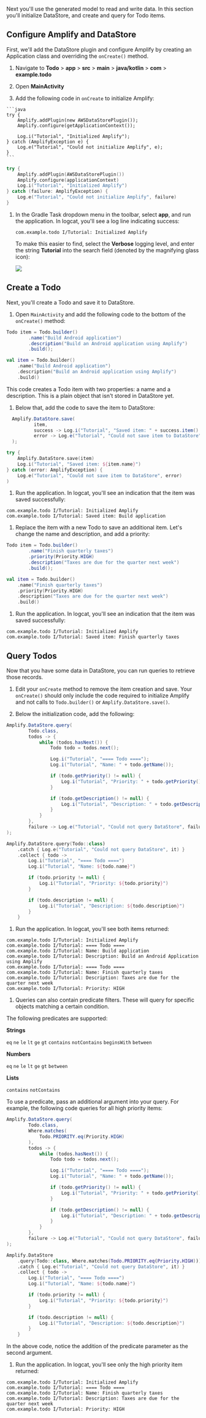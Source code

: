 Next you'll use the generated model to read and write data. In this section you'll initialize DataStore, and create and query for Todo items.

## Configure Amplify and DataStore

First, we'll add the DataStore plugin and configure Amplify by creating an Application class and overriding the `onCreate()` method.

1. Navigate to **Todo** > **app** > **src** > **main** > **java/kotlin** > **com** > **example.todo**

1. Open **MainActivity**

1. Add the following code in `onCreate` to initialize Amplify:

  <amplify-block-switcher>
  <amplify-block name="Java">
  
    ```java
    try {
        Amplify.addPlugin(new AWSDataStorePlugin());
        Amplify.configure(getApplicationContext());

        Log.i("Tutorial", "Initialized Amplify");
    } catch (AmplifyException e) {
        Log.e("Tutorial", "Could not initialize Amplify", e);
    }
    ```

  </amplify-block>

  <amplify-block name="Kotlin">

  ```kotlin
  try {
      Amplify.addPlugin(AWSDataStorePlugin())
      Amplify.configure(applicationContext)
      Log.i("Tutorial", "Initialized Amplify")
  } catch (failure: AmplifyException) {
      Log.e("Tutorial", "Could not initialize Amplify", failure)
  }
  ```

  </amplify-block>
  </amplify-block-switcher>

1. In the Gradle Task dropdown menu in the toolbar, select **app**, and run the application. In logcat, you'll see a log line indicating success:

    ```console
    com.example.todo I/Tutorial: Initialized Amplify
    ```

    To make this easier to find, select the **Verbose** logging level, and enter the string **Tutorial** into the search field (denoted by the magnifying glass icon):

    ![](~/images/lib/getting-started/android/set-up-android-studio-logcat-setup.gif)

## Create a Todo

Next, you'll create a Todo and save it to DataStore.

1. Open `MainActivity` and add the following code to the bottom of the `onCreate()` method:

  <amplify-block-switcher>
  <amplify-block name="Java">

  ```java
  Todo item = Todo.builder()
          .name("Build Android application")
          .description("Build an Android application using Amplify")
          .build();
  ```

  </amplify-block>

  <amplify-block name="Kotlin">

  ```kotlin
  val item = Todo.builder()
      .name("Build Android application")
      .description("Build an Android application using Amplify")
      .build()
  ```

  </amplify-block>
  </amplify-block-switcher>

  This code creates a Todo item with two properties: a name and a description. This is a plain object that isn't stored in DataStore yet.

1. Below that, add the code to save the item to DataStore:

  <amplify-block-switcher>
  <amplify-block name="Java">

  ```java
    Amplify.DataStore.save(
            item,
            success -> Log.i("Tutorial", "Saved item: " + success.item().getName()),
            error -> Log.e("Tutorial", "Could not save item to DataStore", error)
    );
  ```

  </amplify-block>

  <amplify-block name="Kotlin">

  ```kotlin
  try {
      Amplify.DataStore.save(item)
      Log.i("Tutorial", "Saved item: ${item.name}")
  } catch (error: AmplifyException) {
      Log.e("Tutorial", "Could not save item to DataStore", error)
  )
  ```

  </amplify-block>
  </amplify-block-switcher>

1. Run the application. In logcat, you'll see an indication that the item was saved successfully:

  ```console
  com.example.todo I/Tutorial: Initialized Amplify
  com.example.todo I/Tutorial: Saved item: Build application
  ```

1. Replace the item with a new Todo to save an additional item. Let's change the name and description, and add a priority:

  <amplify-block-switcher>
  <amplify-block name="Java">

  ```java
  Todo item = Todo.builder()
          .name("Finish quarterly taxes")
          .priority(Priority.HIGH)
          .description("Taxes are due for the quarter next week")
          .build();
  ```

  </amplify-block>

  <amplify-block name="Kotlin">

  ```kotlin
  val item = Todo.builder()
      .name("Finish quarterly taxes")
      .priority(Priority.HIGH)
      .description("Taxes are due for the quarter next week")
      .build()
  ```

  </amplify-block>
  </amplify-block-switcher>

1. Run the application. In logcat, you'll see an indication that the item was saved successfully:

  ```console
  com.example.todo I/Tutorial: Initialized Amplify
  com.example.todo I/Tutorial: Saved item: Finish quarterly taxes
  ```

## Query Todos

Now that you have some data in DataStore, you can run queries to retrieve those records.

1. Edit your `onCreate` method to remove the item creation and save. Your `onCreate()` should only include the code required to initialize Amplify and not calls to `Todo.builder()` or `Amplify.DataStore.save()`.

1. Below the initialization code, add the following:

  <amplify-block-switcher>
  <amplify-block name="Java">

  ```java
  Amplify.DataStore.query(
          Todo.class,
          todos -> {
              while (todos.hasNext()) {
                  Todo todo = todos.next();

                  Log.i("Tutorial", "==== Todo ====");
                  Log.i("Tutorial", "Name: " + todo.getName());

                  if (todo.getPriority() != null) {
                      Log.i("Tutorial", "Priority: " + todo.getPriority().toString());
                  }

                  if (todo.getDescription() != null) {
                      Log.i("Tutorial", "Description: " + todo.getDescription());
                  }
              }
          },
          failure -> Log.e("Tutorial", "Could not query DataStore", failure)
  );
  ```

  </amplify-block>

  <amplify-block name="Kotlin">

  ```kotlin
  Amplify.DataStore.query(Todo::class)
      .catch { Log.e("Tutorial", "Could not query DataStore", it) }
      .collect { todo ->
          Log.i("Tutorial", "==== Todo ====")
          Log.i("Tutorial", "Name: ${todo.name}")

          if (todo.priority != null) {
              Log.i("Tutorial", "Priority: ${todo.priority}")
          }

          if (todo.description != null) {
              Log.i("Tutorial", "Description: ${todo.description}")
          }
      }
  ```

  </amplify-block>
  </amplify-block-switcher>

1. Run the application. In logcat, you'll see both items returned:

  ```console
  com.example.todo I/Tutorial: Initialized Amplify
  com.example.todo I/Tutorial: ==== Todo ====
  com.example.todo I/Tutorial: Name: Build application
  com.example.todo I/Tutorial: Description: Build an Android Application using Amplify
  com.example.todo I/Tutorial: ==== Todo ====
  com.example.todo I/Tutorial: Name: Finish quarterly taxes
  com.example.todo I/Tutorial: Description: Taxes are due for the quarter next week
  com.example.todo I/Tutorial: Priority: HIGH
  ```

1. Queries can also contain predicate filters. These will query for specific objects matching a certain condition.

  The following predicates are supported:

  **Strings**
  
  `eq` `ne` `le` `lt` `ge` `gt` `contains` `notContains` `beginsWith` `between`

  **Numbers**

  `eq` `ne` `le` `lt` `ge` `gt` `between`

  **Lists**

  `contains` `notContains`

  To use a predicate, pass an additional argument into your query. For example, the following code queries for all high priority items:

  <amplify-block-switcher>
  <amplify-block name="Java">

  ```java
  Amplify.DataStore.query(
          Todo.class,
          Where.matches(
              Todo.PRIORITY.eq(Priority.HIGH)
          ),
          todos -> {
              while (todos.hasNext()) {
                  Todo todo = todos.next();

                  Log.i("Tutorial", "==== Todo ====");
                  Log.i("Tutorial", "Name: " + todo.getName());

                  if (todo.getPriority() != null) {
                      Log.i("Tutorial", "Priority: " + todo.getPriority().toString());
                  }

                  if (todo.getDescription() != null) {
                      Log.i("Tutorial", "Description: " + todo.getDescription());
                  }
              }
          },
          failure -> Log.e("Tutorial", "Could not query DataStore", failure)
  );
  ```

  </amplify-block>

  <amplify-block name="Kotlin">

  ```kotlin
  Amplify.DataStore
      .query(Todo::class, Where.matches(Todo.PRIORITY.eq(Priority.HIGH)))
      .catch { Log.e("Tutorial", "Could not query DataStore", it) }
      .collect { todo ->
          Log.i("Tutorial", "==== Todo ====")
          Log.i("Tutorial", "Name: ${todo.name}")

          if (todo.priority != null) {
              Log.i("Tutorial", "Priority: ${todo.priority}")
          }

          if (todo.description != null) {
              Log.i("Tutorial", "Description: ${todo.description}")
          }
      }
  ```

  </amplify-block>
  </amplify-block-switcher>

  In the above code, notice the addition of the predicate parameter as the second argument.

1. Run the application. In logcat, you'll see only the high priority item returned:

  ```console
  com.example.todo I/Tutorial: Initialized Amplify
  com.example.todo I/Tutorial: ==== Todo ====
  com.example.todo I/Tutorial: Name: Finish quarterly taxes
  com.example.todo I/Tutorial: Description: Taxes are due for the quarter next week
  com.example.todo I/Tutorial: Priority: HIGH
  ```
